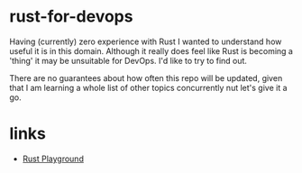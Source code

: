 # rust-for-devops

Having (currently) zero experience with Rust I wanted to understand how useful it is in this domain. Although it really does feel like Rust is becoming a 'thing' it may be unsuitable for DevOps. I'd like to try to find out.

There are no guarantees about how often this repo will be updated, given that I am learning a whole list of other topics concurrently nut let's give it a go.

# links

- [Rust Playground](https://play.rust-lang.org/)